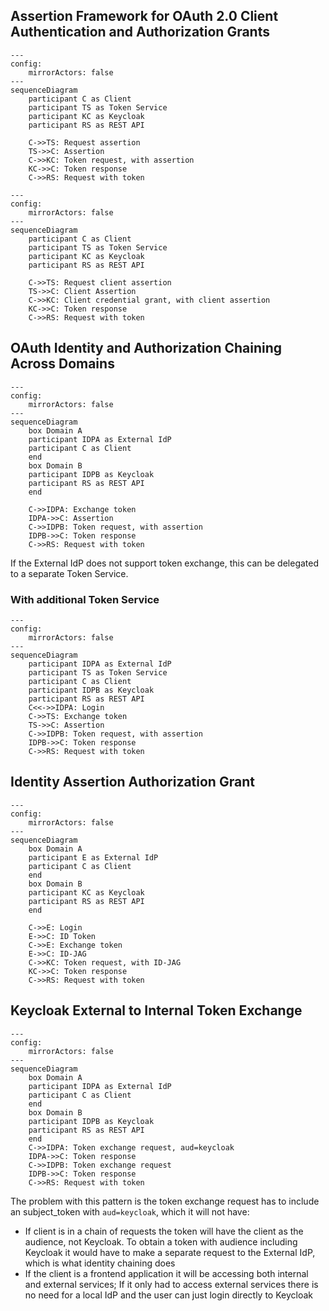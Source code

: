 ## Assertion Framework for OAuth 2.0 Client Authentication and Authorization Grants

```mermaid
---
config:
    mirrorActors: false
---
sequenceDiagram
    participant C as Client
    participant TS as Token Service
    participant KC as Keycloak
    participant RS as REST API

    C->>TS: Request assertion
    TS->>C: Assertion
    C->>KC: Token request, with assertion
    KC->>C: Token response
    C->>RS: Request with token
```

```mermaid
---
config:
    mirrorActors: false
---
sequenceDiagram
    participant C as Client
    participant TS as Token Service
    participant KC as Keycloak
    participant RS as REST API

    C->>TS: Request client assertion
    TS->>C: Client Assertion
    C->>KC: Client credential grant, with client assertion
    KC->>C: Token response
    C->>RS: Request with token
```

## OAuth Identity and Authorization Chaining Across Domains

```mermaid
---
config:
    mirrorActors: false
---
sequenceDiagram
    box Domain A
    participant IDPA as External IdP
    participant C as Client
    end
    box Domain B
    participant IDPB as Keycloak
    participant RS as REST API
    end

    C->>IDPA: Exchange token
    IDPA->>C: Assertion
    C->>IDPB: Token request, with assertion
    IDPB->>C: Token response
    C->>RS: Request with token
```

If the External IdP does not support token exchange, this can be delegated to a separate Token Service.

### With additional Token Service

```mermaid
---
config:
    mirrorActors: false
---
sequenceDiagram
    participant IDPA as External IdP
    participant TS as Token Service
    participant C as Client
    participant IDPB as Keycloak
    participant RS as REST API
    C<<->>IDPA: Login
    C->>TS: Exchange token
    TS->>C: Assertion
    C->>IDPB: Token request, with assertion
    IDPB->>C: Token response
    C->>RS: Request with token
```

## Identity Assertion Authorization Grant

```mermaid
---
config:
    mirrorActors: false
---
sequenceDiagram
    box Domain A
    participant E as External IdP
    participant C as Client
    end
    box Domain B
    participant KC as Keycloak
    participant RS as REST API
    end

    C->>E: Login
    E->>C: ID Token
    C->>E: Exchange token
    E->>C: ID-JAG
    C->>KC: Token request, with ID-JAG
    KC->>C: Token response
    C->>RS: Request with token
```

## Keycloak External to Internal Token Exchange

```mermaid
---
config:
    mirrorActors: false
---
sequenceDiagram
    box Domain A
    participant IDPA as External IdP
    participant C as Client
    end
    box Domain B
    participant IDPB as Keycloak
    participant RS as REST API
    end
    C->>IDPA: Token exchange request, aud=keycloak
    IDPA->>C: Token response
    C->>IDPB: Token exchange request
    IDPB->>C: Token response
    C->>RS: Request with token
```

The problem with this pattern is the token exchange request has to include an subject_token with `aud=keycloak`, which it will not have:

* If client is in a chain of requests the token will have the client as the audience, not Keycloak. To obtain a token with audience including Keycloak it would have to make a separate request to the External IdP, which is what identity chaining does
* If the client is a frontend application it will be accessing both internal and external services; If it only had to access external services there is no need for a local IdP and the user can just login directly to Keycloak
